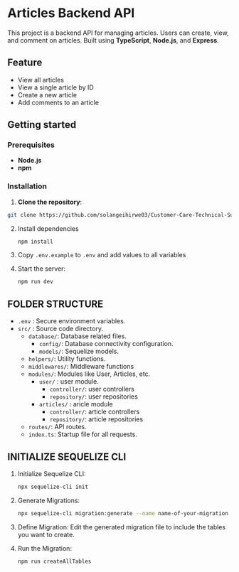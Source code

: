 # Articles Backend API

This project is a backend API for managing articles. Users can create, view, and comment on articles. Built using **TypeScript**, **Node.js**, and **Express**.

## Feature

- View all articles
- View a single article by ID
- Create a new article
- Add comments to an article

## Getting started

### Prerequisites

- **Node.js**
- **npm**

### Installation

1. **Clone the repository**:

  ```bash
  git clone https://github.com/solangeihirwe03/Customer-Care-Technical-Support.git
  ```

2. Install dependencies

    ```sh
    npm install
    ```

3. Copy `.env.example` to `.env` and add values to all variables

4. Start the server:
    ```sh
    npm run dev
    ```

## FOLDER STRUCTURE

- `.env` : Secure environment variables.
- `src/` : Source code directory.
    - `database/`: Database related files.
        - `config/`: Database connectivity configuration.
        - `models/`: Sequelize models.
    - `helpers/`: Utility functions.
    - `middlewares/`: Middleware functions
    - `modules/`: Modules like User, Articles, etc.
        - `user/` : user module.
            - `controller/`: user controllers
            - `repository/`: user repositories
        - `articles/` : aricle module
            - `controller/`: article controllers
            - `repository/`: article repositories
    - `routes/`: API routes.
    - `index.ts`: Startup file for all requests.

## INITIALIZE SEQUELIZE CLI

1. Initialize Sequelize CLI:
    ```sh
    npx sequelize-cli init
    ```
 
2. Generate Migrations:
   ```sh
   npx sequelize-cli migration:generate --name name-of-your-migration
   ```
3. Define Migration:
   Edit the generated migration file to include the tables you want to create.

4. Run the Migration:
   ```sh
   npm run createAllTables
   ```